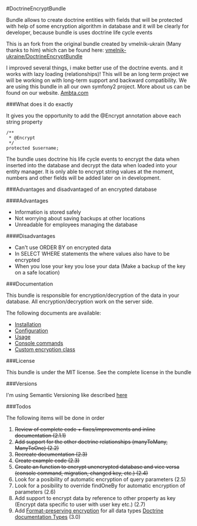 #DoctrineEncryptBundle

Bundle allows to create doctrine entities with fields that will be protected with 
help of some encryption algorithm in database and it will be clearly for developer, because bundle is uses doctrine life cycle events

This is an fork from the original bundle created by vmelnik-ukrain (Many thanks to him) which can be found here:
[vmelnik-ukraine/DoctrineEncryptBundle](https://github.com/vmelnik-ukraine/DoctrineEncryptBundle)

I improved several things, i make better use of the doctrine events. and it works with lazy loading (relationships)!
This will be an long term project we will be working on with long-term support and backward compatibility. We are using this bundle in all our own symfony2 project.
More about us can be found on our website. [Ambta.com](https://ambta.com)

###What does it do exactly

It gives you the opportunity to add the @Encrypt annotation above each string property

```
/**
 * @Encrypt
 */
protected $username;
```

The bundle uses doctrine his life cycle events to encrypt the data when inserted into the database and decrypt the data when loaded into your entity manager.
It is only able to encrypt string values at the moment, numbers and other fields will be added later on in development.

###Advantages and disadvantaged of an encrypted database

####Advantages
- Information is stored safely
- Not worrying about saving backups at other locations
- Unreadable for employees managing the database

####Disadvantages
- Can't use ORDER BY on encrypted data
- In SELECT WHERE statements the where values also have to be encrypted
- When you lose your key you lose your data (Make a backup of the key on a safe location)

###Documentation

This bundle is responsible for encryption/decryption of the data in your database.
All encryption/decryption work on the server side.

The following documents are available:

* [Installation](https://github.com/ambta/DoctrineEncryptBundle/blob/master/Resources/doc/installation.md)
* [Configuration](https://github.com/ambta/DoctrineEncryptBundle/blob/master/Resources/doc/configuration.md)
* [Usage](https://github.com/ambta/DoctrineEncryptBundle/blob/master/Resources/doc/usage.md)
* [Console commands](https://github.com/ambta/DoctrineEncryptBundle/blob/master/Resources/doc/commands.md)
* [Custom encryption class](https://github.com/ambta/DoctrineEncryptBundle/blob/master/Resources/doc/custom_encryptor.md)

###License

This bundle is under the MIT license. See the complete license in the bundle

###Versions

I'm using Semantic Versioning like described [here](http://semver.org)

###Todos

The following items will be done in order

1. ~~Review of complete code + fixes/improvements and inline documentation (2.1.1)~~
2. ~~Add support for the other doctrine relationships (manyToMany, ManyToOne) (2.2)~~
4. ~~Recreate documentation (2.3)~~
5. ~~Create example code (2.3)~~
6. ~~Create an function to encrypt unencrypted database and vice versa (console command, migration, changed key, etc.) (2.4)~~
7. Look for a posibility of automatic encryption of query parameters (2.5)
8. Look for a posibility to override findOneBy for automatic encryption of parameters (2.6)
9. Add support to encrypt data by reference to other property as key (Encrypt data specific to user with user key etc.) (2.7)
10. Add [Format-preserving encryption](http://en.wikipedia.org/wiki/Format-preserving_encryption) for all data types [Doctrine documentation Types](http://doctrine-dbal.readthedocs.org/en/latest/reference/types.html) (3.0)
